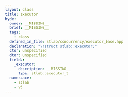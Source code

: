 ```yaml
---
layout: class
title: executor
hyde:
  owner: __MISSING__
  brief: __MISSING__
  tags:
    - class
  defined_in_file: stlab/concurrency/executor_base.hpp
  declaration: "\nstruct stlab::executor;"
  ctor: unspecified
  dtor: unspecified
  fields:
    _executor:
      description: __MISSING__
      type: stlab::executor_t
  namespace:
    - stlab
    - v3
---
```

